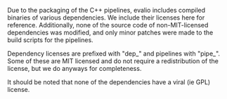 Due to the packaging of the C++ pipelines, evalio includes compiled binaries of various dependencies. We include their licenses here for reference. Additionally, none of the source code of non-MIT-licensed dependencies was modified, and only minor patches were made to the build scripts for the pipelines.

Dependency licenses are prefixed with "dep_" and pipelines with "pipe_". Some of these are MIT licensed and do not require a redistribution of the license, but we do anyways for completeness.

It should be noted that none of the dependencies have a viral (ie GPL) license.